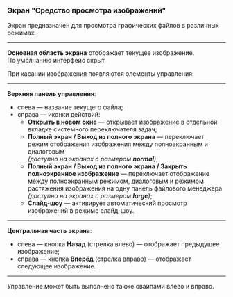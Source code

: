 ### Экран "Средство просмотра изображений"

Экран предназначен для просмотра графических файлов в различных режимах.

---

**Основная область экрана** отображает текущее изображение.  
По умолчанию интерфейс скрыт.

При касании изображения появляются элементы управления:

---

**Верхняя панель управления**:

- слева — название текущего файла;
- справа — иконки действий:
  - **Открыть в новом окне** — открывает изображение в отдельной вкладке системного переключателя задач;
  - **Полный экран / Выход из полного экрана** — переключает режим отображения изображения между полноэкранным и диалоговым  
    _(доступно на экранах с размером **normal**)_;
  - **Полный экран / Выход из полного экрана / Закрыть полноэкранное изображение** — переключает отображение между полноэкранным режимом, диалоговым и режимом растяжения изображения на одну панель файлового менеджера  
    _(доступно на экранах с размером **large**)_;
  - **Слайд-шоу** — активирует автоматический просмотр изображений в режиме слайд-шоу.

---

**Центральная часть экрана**:

- слева — кнопка **Назад** (стрелка влево) — отображает предыдущее изображение;
- справа — кнопка **Вперёд** (стрелка вправо) — отображает следующее изображение.

---

Управление может быть выполнено также свайпами влево и вправо.
